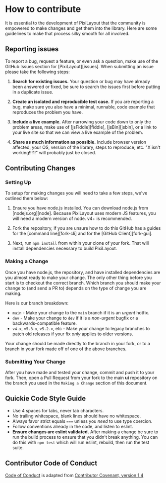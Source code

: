 # How to contribute

It is essential to the development of PixiLayout that the community is empowered
to make changes and get them into the library. Here are some guidelines to make
that process silky smooth for all involved.

## Reporting issues

To report a bug, request a feature, or even ask a question, make use of the GitHub Issues
section for [PixiLayout][issues]. When submitting an issue please take the following steps:

1. **Search for existing issues.** Your question or bug may have already been answered or fixed,
   be sure to search the issues first before putting in a duplicate issue.

2. **Create an isolated and reproducible test case.** If you are reporting a bug, make sure you
   also have a minimal, runnable, code example that reproduces the problem you have.

3. **Include a live example.** After narrowing your code down to only the problem areas, make use
   of [jsFiddle][fiddle], [jsBin][jsbin], or a link to your live site so that we can view a live example of the problem.

4. **Share as much information as possible.** Include browser version affected, your OS, version of
   the library, steps to reproduce, etc. "X isn't working!!!1!" will probably just be closed.

## Contributing Changes

### Setting Up

To setup for making changes you will need to take a few steps, we've outlined them below:

1. Ensure you have node.js installed. You can download node.js from [nodejs.org][node]. Because
   PixiLayout uses modern JS features, you will need a modern version of node. v4+ is recommended.

2. Fork the repository, if you are unsure how to do this GitHub has a guides
   for the [command line][fork-cli] and for the [GitHub Client][fork-gui].

3. Next, run `npm install` from within your clone of your fork. That will install dependencies
   necessary to build PixiLayout.

### Making a Change

Once you have node.js, the repository, and have installed dependencies are you almost ready to make your
change. The only other thing before you start is to checkout the correct branch. Which branch you should
make your change to (and send a PR to) depends on the type of change you are making.

Here is our branch breakdown:

-   `main` - Make your change to the `main` branch if it is an _urgent_ hotfix.
-   `dev` - Make your change to `dev` if it is a _non-urgent_ bugfix or a backwards-compatible feature.
-   `v4.x`, `v5.3.x`, `v5.2.x`, etc - Make your change to legacy branches to patch old releases if your fix _only_ applies to older versions.

Your change should be made directly to the branch in your fork, or to a branch in your fork made off of
one of the above branches.

### Submitting Your Change

After you have made and tested your change, commit and push it to your fork. Then, open a Pull Request
from your fork to the main **ui** repository on the branch you used in the `Making a Change` section of this document.

## Quickie Code Style Guide

-   Use 4 spaces for tabs, never tab characters.
-   No trailing whitespace, blank lines should have no whitespace.
-   Always favor strict equals `===` unless you _need_ to use type coercion.
-   Follow conventions already in the code, and listen to eslint.
-   **Ensure changes are eslint validated.** After making a change be sure to run the build process
    to ensure that you didn't break anything. You can do this with `npm test` which will run
    eslint, rebuild, then run the test suite.

## Contributor Code of Conduct

[Code of Conduct](CODE_OF_CONDUCT.md) is adapted from [Contributor Covenant, version 1.4](http://contributor-covenant.org/version/1/4)
